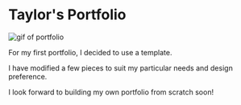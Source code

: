 # Taylor's Portfolio

![gif of portfolio](https://github.com/taylornoj/portfolio/blob/main/src/img/readme.gif?raw=true)

For my first portfolio, I decided to use a template.

I have modified a few pieces to suit my particular needs and design preference.

I look forward to building my own portfolio from scratch soon!